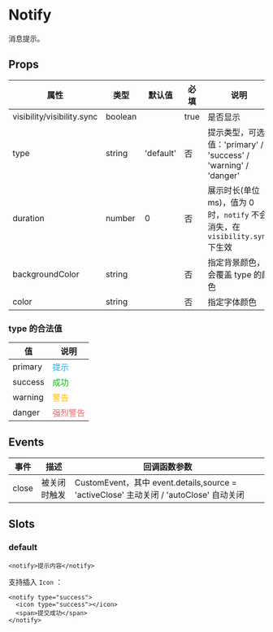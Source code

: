 # Notify

消息提示。

## Props

| 属性                       | 类型    | 默认值    | 必填 | 说明                                                                         |
| -------------------------- | ------- | --------- | ---- | ---------------------------------------------------------------------------- |
| visibility/visibility.sync | boolean |           | true | 是否显示                                                                     |
| type                       | string  | 'default' | 否   | 提示类型，可选值：'primary' / 'success' / 'warning' / 'danger'               |
| duration                   | number  | 0         | 否   | 展示时长(单位 ms)，值为 0 时，`notify` 不会消失，在 `visibility.sync` 下生效 |
| backgroundColor            | string  |           | 否   | 指定背景颜色，会覆盖 type 的颜色                                             |
| color                      | string  |           | 否   | 指定字体颜色                                                                 |

### type 的合法值

| 值      | 说明                                |
| ------- | ----------------------------------- |
| primary | <font color=#10aeff>提示</font>     |
| success | <font color=#09bb07>成功</font>     |
| warning | <font color=#ffbe00>警告</font>     |
| danger  | <font color=#f76260>强烈警告</font> |

## Events

| 事件  | 描述         | 回调函数参数                                                                           |
| ----- | ------------ | -------------------------------------------------------------------------------------- |
| close | 被关闭时触发 | CustomEvent，其中 event.details,source = 'activeClose' 主动关闭 / 'autoClose' 自动关闭 |

## Slots

### default

```
<notify>提示内容</notify>
```

支持插入 `Icon` ：

```
<notify type="success">
  <icon type="success"></icon>
  <span>提交成功</span>
</notify>
```
